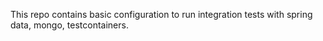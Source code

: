 This repo contains basic configuration to run integration tests with spring data, mongo, testcontainers.

